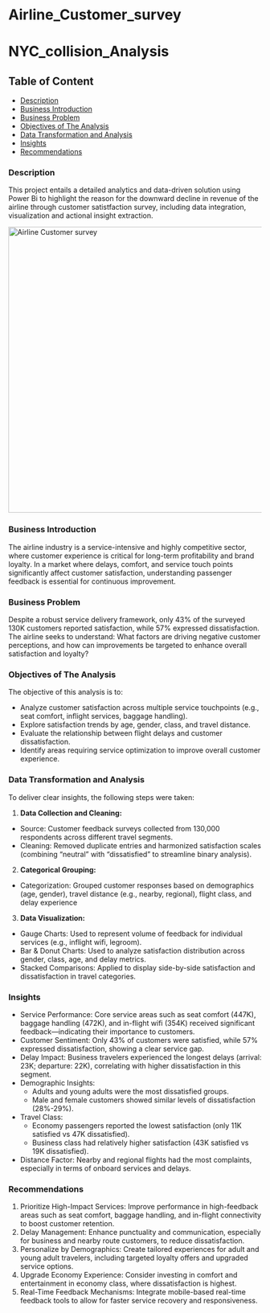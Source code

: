 # Airline_Customer_survey
# NYC_collision_Analysis
## Table of Content
 - [Description](#description)
 - [Business Introduction](#business-introduction)
 - [Business Problem](#business-problem)
 - [Objectives of The Analysis](#objectives-of-the-analysis)
 - [Data Transformation and Analysis](#data-transformation-and-analysis)
 - [Insights](#insights)
 - [Recommendations](#recommendations)

### Description
This project entails a detailed analytics and data-driven solution using Power Bi to  highlight the reason for the downward decline in revenue of the airline through customer satistfaction survey, including data integration, visualization and actional insight extraction.


<img width="931" height="569" alt="Airline Customer survey" src="https://github.com/user-attachments/assets/84020aeb-3f80-4d52-a569-133a999f11e3" />



### Business Introduction
The airline industry is a service-intensive and highly competitive sector, where customer experience is critical for long-term profitability and brand loyalty. In a market where delays, comfort, and service touch points significantly affect customer satisfaction, understanding passenger feedback is essential for continuous improvement.

### Business Problem
Despite a robust service delivery framework, only 43% of the surveyed 130K customers reported satisfaction, while 57% expressed dissatisfaction. The airline seeks to understand:
What factors are driving negative customer perceptions, and how can improvements be targeted to enhance overall satisfaction and loyalty?

### Objectives of The Analysis
The objective of this analysis is to:
-	Analyze customer satisfaction across multiple service touchpoints (e.g., seat comfort, inflight services, baggage handling).
-	Explore satisfaction trends by age, gender, class, and travel distance.
-	Evaluate the relationship between flight delays and customer dissatisfaction.
-	Identify areas requiring service optimization to improve overall customer experience.

### Data Transformation and Analysis
To deliver clear insights, the following steps were taken:
1.	**Data Collection and Cleaning:**
- Source: Customer feedback surveys collected from 130,000 respondents across different travel segments.
-	Cleaning: Removed duplicate entries and harmonized satisfaction scales (combining “neutral” with “dissatisfied” to streamline binary analysis).

2.	**Categorical Grouping:**
-	Categorization: Grouped customer responses based on demographics (age, gender), travel distance (e.g., nearby, regional), flight class, and delay experience

3.	**Data Visualization:**
-	Gauge Charts: Used to represent volume of feedback for individual services (e.g., inflight wifi, legroom).
-	Bar & Donut Charts: Used to analyze satisfaction distribution across gender, class, age, and delay metrics.
-	Stacked Comparisons: Applied to display side-by-side satisfaction and dissatisfaction in travel categories.

### Insights
-	Service Performance: Core service areas such as seat comfort (447K), baggage handling (472K), and in-flight wifi (354K) received significant feedback—indicating their importance to customers.
-	Customer Sentiment: Only 43% of customers were satisfied, while 57% expressed dissatisfaction, showing a clear service gap.
-	Delay Impact: Business travelers experienced the longest delays (arrival: 23K; departure: 22K), correlating with higher dissatisfaction in this segment.
-	Demographic Insights:
     - Adults and young adults were the most dissatisfied groups.
     - Male and female customers showed similar levels of dissatisfaction (28%-29%).
-	Travel Class:
    - Economy passengers reported the lowest satisfaction (only 11K satisfied vs 47K dissatisfied).
    - Business class had relatively higher satisfaction (43K satisfied vs 19K dissatisfied).
-	Distance Factor: Nearby and regional flights had the most complaints, especially in terms of onboard services and delays.

### Recommendations
1.	Prioritize High-Impact Services: Improve performance in high-feedback areas such as seat comfort, baggage handling, and in-flight connectivity to boost customer retention.
2.	Delay Management: Enhance punctuality and communication, especially for business and nearby route customers, to reduce dissatisfaction.
3.	Personalize by Demographics: Create tailored experiences for adult and young adult travelers, including targeted loyalty offers and upgraded service options.
4.	Upgrade Economy Experience: Consider investing in comfort and entertainment in economy class, where dissatisfaction is highest.
5.	Real-Time Feedback Mechanisms: Integrate mobile-based real-time feedback tools to allow for faster service recovery and responsiveness.
